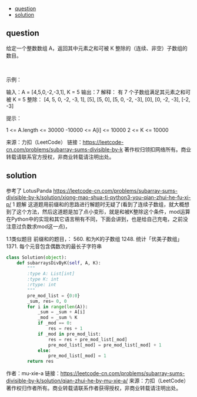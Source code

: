 <!-- TOC -->

- [question](#question)
- [solution](#solution)

<!-- /TOC -->
## question
给定一个整数数组 A，返回其中元素之和可被 K 整除的（连续、非空）子数组的数目。

 

示例：

输入：A = [4,5,0,-2,-3,1], K = 5
输出：7
解释：
有 7 个子数组满足其元素之和可被 K = 5 整除：
[4, 5, 0, -2, -3, 1], [5], [5, 0], [5, 0, -2, -3], [0], [0, -2, -3], [-2, -3]
 

提示：

1 <= A.length <= 30000
-10000 <= A[i] <= 10000
2 <= K <= 10000

来源：力扣（LeetCode）
链接：https://leetcode-cn.com/problems/subarray-sums-divisible-by-k
著作权归领扣网络所有。商业转载请联系官方授权，非商业转载请注明出处。

## solution

参考了 LotusPanda https://leetcode-cn.com/problems/subarray-sums-divisible-by-k/solution/xiong-mao-shua-ti-python3-you-qian-zhui-he-fu-xi-p/
1 题解
这道题用前缀和的思路进行解题时无疑了(看到了连续子数组，就大概想到了这个方法，然后这道题是加了点小变形，就是和被K整除这个条件，mod运算在Python中的实现和其它语言稍有不同，下面会讲到，也是给自己充电，之前没注意过负数求mod这一点)，

1.1类似题目 前缀和的题目，：
560. 和为K的子数组
1248. 统计「优美子数组」
1371. 每个元音包含偶数次的最长子字符串

```py
class Solution(object):
    def subarraysDivByK(self, A, K):
        """
        :type A: List[int]
        :type K: int
        :rtype: int
        """
        pre_mod_list = {0:0}
        _sum, res= 0, 0
        for i in range(len(A)):
            _sum = _sum + A[i]
            _mod = _sum % K
            if _mod == 0:
                res = res + 1
            if _mod in pre_mod_list:
                res = res + pre_mod_list[_mod]
                pre_mod_list[_mod] = pre_mod_list[_mod] + 1 
            else:
                pre_mod_list[_mod] = 1
        return res
```
作者：mu-xie-a
链接：https://leetcode-cn.com/problems/subarray-sums-divisible-by-k/solution/qian-zhui-he-by-mu-xie-a/
来源：力扣（LeetCode）
著作权归作者所有。商业转载请联系作者获得授权，非商业转载请注明出处。